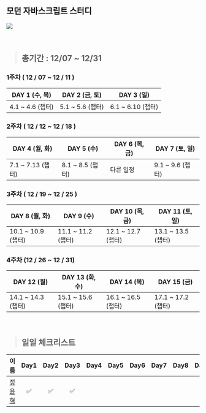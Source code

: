 ## 모던 자바스크립트 스터디

![](https://user-images.githubusercontent.com/76567238/204139061-a7735816-bc1e-4eae-991a-1a67e39b91e2.png)

<br/>

> ## 총기간 : 12/07 ~ 12/31

### 1주차 ( 12 / 07 ~ 12 / 11 )

| DAY 1 (수, 목)   | DAY 2 (금, 토)   | DAY 3 (일)        |
| ---------------- | ---------------- | ----------------- |
| 4.1 ~ 4.6 (챕터) | 5.1 ~ 5.6 (챕터) | 6.1 ~ 6.10 (챕터) |

### 2주차 ( 12 / 12 ~ 12 / 18 )

| DAY 4 (월, 화)    | DAY 5 (수)       | DAY 6 (목, 금) | DAY 7 (토, 일)   |
| ----------------- | ---------------- | -------------- | ---------------- |
| 7.1 ~ 7.13 (챕터) | 8.1 ~ 8.5 (챕터) | 다른 일정      | 9.1 ~ 9.6 (챕터) |

### 3주차 ( 12 / 19 ~ 12 / 25 )

| DAY 8 (월, 화)     | DAY 9 (수)         | DAY 10 (목, 금)    | DAY 11 (토, 일)    |
| ------------------ | ------------------ | ------------------ | ------------------ |
| 10.1 ~ 10.9 (챕터) | 11.1 ~ 11.2 (챕터) | 12.1 ~ 12.7 (챕터) | 13.1 ~ 13.5 (챕터) |

### 4주차 (12 / 26 ~ 12 / 31)

| DAY 12 (월)        | DAY 13 (화, 수)    | DAY 14 (목)        | DAY 15 (금)        |
| ------------------ | ------------------ | ------------------ | ------------------ |
| 14.1 ~ 14.3 (챕터) | 15.1 ~ 15.6 (챕터) | 16.1 ~ 16.5 (챕터) | 17.1 ~ 17.2 (챕터) |

<br/>

> ## 일일 체크리스트

| 이름                                                 | Day1 | Day2 | Day3 | Day4 | Day5 | Day6 | Day7 | Day8 | Day9 | Day10 | Day11 | Day12 | Day13 | Day14 | Day15 |
| ---------------------------------------------------- | :--: | :--: | :--: | :--: | :--: | :--: | :--: | :--: | :--: | :---: | :---: | :---: | :---: | :---: | :---: |
| <center>[정윤혁](https://github.com/hyukzz)</center> |  ✅  |  ✅  |  ✅  |
